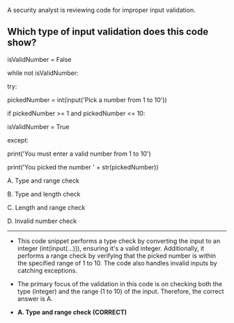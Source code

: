A security analyst is reviewing code for improper input validation.   
 
## Which type of input validation does this code show?
 
isValidNumber = False 

while not isValidNumber: 

try: 

pickedNumber = int(input('Pick a number from 1 to 10')) 

if pickedNumber >= 1 and pickedNumber <= 10: 

 isValidNumber = True 
 
except: 

print('You must enter a valid number from 1 to 10') 

print('You picked the number ' + str(pickedNumber)) 

 
A. Type and range check

B. Type and length check

C. Length and range check

D. Invalid number check

---

- This code snippet performs a type check by converting the input to an integer (int(input(...))), ensuring it's a valid integer. Additionally, it performs a range check by verifying that the picked number is within the specified range of 1 to 10. The code also handles invalid inputs by catching exceptions.

- The primary focus of the validation in this code is on checking both the type (integer) and the range (1 to 10) of the input. Therefore, the correct answer is A.

- **A. Type and range check (CORRECT)**
